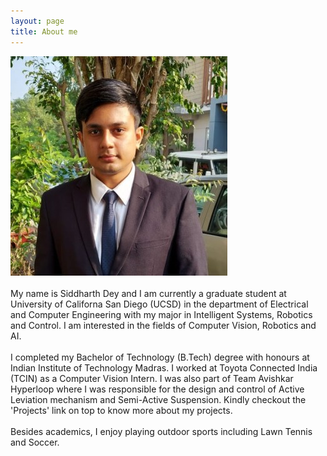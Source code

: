 ```yaml
---
layout: page
title: About me
---
```

![casual_photo](/assets/LinkedIn_cropped_2.jpg) <br /> <br />
My name is Siddharth Dey and I am currently a graduate student at University of Californa San Diego (UCSD) in the department of Electrical and Computer
Engineering with my major in Intelligent Systems, Robotics and Control. I am interested in the fields of Computer Vision, Robotics and AI.
<br /> <br />
     I completed my Bachelor of Technology (B.Tech) degree with honours at Indian Institute of Technology Madras. I worked at Toyota Connected India (TCIN) as a Computer Vision Intern. I was also part of Team Avishkar Hyperloop where I was responsible for the design and control of Active Leviation mechanism and Semi-Active Suspension. Kindly checkout the 'Projects' link on top to know more about my projects.
<br /> <br />
Besides academics, I enjoy playing outdoor sports including Lawn Tennis and Soccer.

